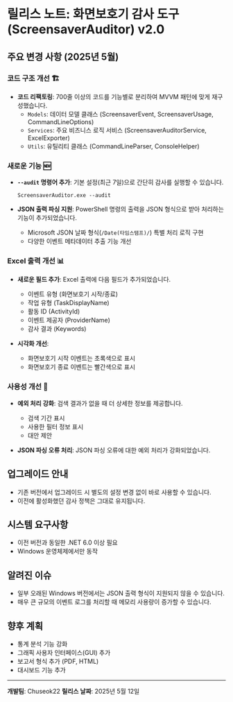 # 릴리스 노트: 화면보호기 감사 도구 (ScreensaverAuditor) v2.0

## 주요 변경 사항 (2025년 5월)

### 코드 구조 개선 🏗️

- **코드 리팩토링**: 700줄 이상의 코드를 기능별로 분리하여 MVVM 패턴에 맞게 재구성했습니다.
  - `Models`: 데이터 모델 클래스 (ScreensaverEvent, ScreensaverUsage, CommandLineOptions)
  - `Services`: 주요 비즈니스 로직 서비스 (ScreensaverAuditorService, ExcelExporter)
  - `Utils`: 유틸리티 클래스 (CommandLineParser, ConsoleHelper)

### 새로운 기능 🆕

- **`--audit` 명령어 추가**: 기본 설정(최근 7일)으로 간단히 감사를 실행할 수 있습니다.
  ```
  ScreensaverAuditor.exe --audit
  ```

- **JSON 출력 파싱 지원**: PowerShell 명령의 출력을 JSON 형식으로 받아 처리하는 기능이 추가되었습니다.
  - Microsoft JSON 날짜 형식(`/Date(타임스탬프)/`) 특별 처리 로직 구현
  - 다양한 이벤트 메타데이터 추출 기능 개선

### Excel 출력 개선 📊

- **새로운 필드 추가**: Excel 출력에 다음 필드가 추가되었습니다.
  - 이벤트 유형 (화면보호기 시작/종료)
  - 작업 유형 (TaskDisplayName)
  - 활동 ID (ActivityId)
  - 이벤트 제공자 (ProviderName)
  - 감사 결과 (Keywords)

- **시각화 개선**: 
  - 화면보호기 시작 이벤트는 초록색으로 표시
  - 화면보호기 종료 이벤트는 빨간색으로 표시

### 사용성 개선 🧰

- **예외 처리 강화**: 검색 결과가 없을 때 더 상세한 정보를 제공합니다.
  - 검색 기간 표시
  - 사용한 필터 정보 표시
  - 대안 제안

- **JSON 파싱 오류 처리**: JSON 파싱 오류에 대한 예외 처리가 강화되었습니다.

## 업그레이드 안내

- 기존 버전에서 업그레이드 시 별도의 설정 변경 없이 바로 사용할 수 있습니다.
- 이전에 활성화했던 감사 정책은 그대로 유지됩니다.

## 시스템 요구사항

- 이전 버전과 동일한 .NET 6.0 이상 필요
- Windows 운영체제에서만 동작

## 알려진 이슈

- 일부 오래된 Windows 버전에서는 JSON 출력 형식이 지원되지 않을 수 있습니다.
- 매우 큰 규모의 이벤트 로그를 처리할 때 메모리 사용량이 증가할 수 있습니다.

## 향후 계획

- 통계 분석 기능 강화
- 그래픽 사용자 인터페이스(GUI) 추가
- 보고서 형식 추가 (PDF, HTML)
- 대시보드 기능 추가

---

**개발팀**: Chuseok22
**릴리스 날짜**: 2025년 5월 12일
